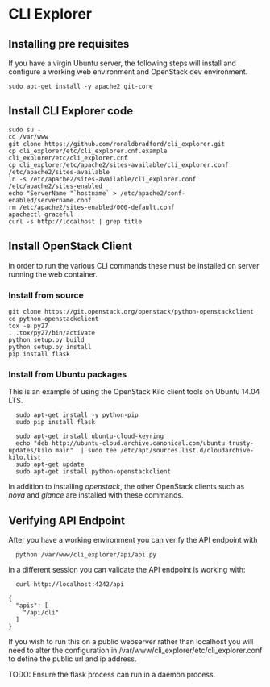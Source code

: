 # CLI Explorer

## Installing pre requisites

If you have a virgin Ubuntu server, the following steps will install 
and configure a working web environment and OpenStack dev environment.


```
sudo apt-get install -y apache2 git-core
```

## Install CLI Explorer code

```
sudo su -
cd /var/www
git clone https://github.com/ronaldbradford/cli_explorer.git
cp cli_explorer/etc/cli_explorer.cnf.example cli_explorer/etc/cli_explorer.cnf
cp cli_explorer/etc/apache2/sites-available/cli_explorer.conf /etc/apache2/sites-available
ln -s /etc/apache2/sites-available/cli_explorer.conf /etc/apache2/sites-enabled
echo "ServerName "`hostname` > /etc/apache2/conf-enabled/servername.conf
rm /etc/apache2/sites-enabled/000-default.conf
apachectl graceful
curl -s http://localhost | grep title
```

## Install OpenStack Client

In order to run the various CLI commands these must be installed on server running the web container.


### Install from source

```
git clone https://git.openstack.org/openstack/python-openstackclient
cd python-openstackclient
tox -e py27
. .tox/py27/bin/activate
python setup.py build
python setup.py install
pip install flask
```

### Install from Ubuntu packages

This is an example of using the OpenStack Kilo client tools on Ubuntu 14.04 LTS.

```
  sudo apt-get install -y python-pip
  sudo pip install flask
```

```
  sudo apt-get install ubuntu-cloud-keyring
  echo "deb http://ubuntu-cloud.archive.canonical.com/ubuntu trusty-updates/kilo main"  | sudo tee /etc/apt/sources.list.d/cloudarchive-kilo.list
  sudo apt-get update
  sudo apt-get install python-openstackclient
```

In addition to installing *openstack*, the other OpenStack clients such as *nova* and *glance* are installed with these commands.


## Verifying API Endpoint

After you have a working environment you can verify the API endpoint with

```
  python /var/www/cli_explorer/api/api.py 
```

In a different session you can validate the API endpoint is working with:


```
  curl http://localhost:4242/api

{
  "apis": [
    "/api/cli"
  ]
}
```


If you wish to run this on a public webserver rather than localhost
you will need to alter the configuration in /var/www/cli_explorer/etc/cli_explorer.conf
to define the public url and ip address.


TODO:  Ensure the flask process can run in a daemon process.
